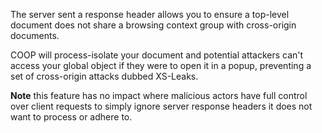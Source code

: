The server sent a response header allows you to ensure a top-level document does not share a browsing context group with cross-origin documents.

COOP will process-isolate your document and potential attackers can't access your global object if they were to open it in a popup, preventing a set of cross-origin attacks dubbed XS-Leaks.

**Note** this feature has no impact where malicious actors have full control over client requests to simply ignore server response headers it does not want to process or adhere to.
